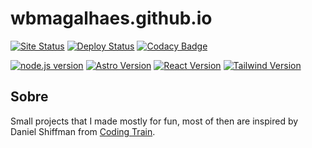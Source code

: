 # wbmagalhaes.github.io

[![Site Status](https://img.shields.io/website?url=https%3A%2F%2Fwbmagalhaes.github.io%2F)](https://wbmagalhaes.github.io/)
[![Deploy Status](https://img.shields.io/github/actions/workflow/status/wbmagalhaes/wbmagalhaes.github.io/pipeline-prd.yml?label=deploy)](https://github.com/wbmagalhaes/wbmagalhaes.github.io/actions/workflows/pipeline-prd.yml)
[![Codacy Badge](https://img.shields.io/codacy/grade/1257cdf569af478897e3051fcd3f791f?logo=codacy&style=flat)](https://app.codacy.com/gh/wbmagalhaes/wbmagalhaes.github.io/dashboard)

[![node.js version](https://img.shields.io/github/package-json/node/wbmagalhaes/wbmagalhaes.github.io?logo=nodedotjs)](https://nodejs.org/)
[![Astro Version](https://img.shields.io/github/package-json/dependency-version/wbmagalhaes/wbmagalhaes.github.io/astro?logo=astro)](https://astro.build/)
[![React Version](https://img.shields.io/github/package-json/dependency-version/wbmagalhaes/wbmagalhaes.github.io/react?logo=react)](https://pt-br.reactjs.org/)
[![Tailwind Version](https://img.shields.io/github/package-json/dependency-version/wbmagalhaes/wbmagalhaes.github.io/tailwindcss?label=tailwind&logo=tailwindcss)](https://tailwindcss.com/)

## Sobre

Small projects that I made mostly for fun, most of then are inspired by Daniel Shiffman from [Coding Train](https://thecodingtrain.com/CodingChallenges).
